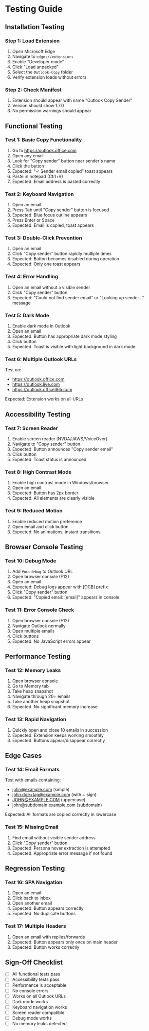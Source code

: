 # Testing Guide

## Installation Testing

### Step 1: Load Extension
1. Open Microsoft Edge
2. Navigate to `edge://extensions`
3. Enable "Developer mode"
4. Click "Load unpacked"
5. Select the `Outlook-Copy` folder
6. Verify extension loads without errors

### Step 2: Check Manifest
1. Extension should appear with name "Outlook Copy Sender"
2. Version should show 1.7.0
3. No permission warnings should appear

## Functional Testing

### Test 1: Basic Copy Functionality
1. Go to https://outlook.office.com
2. Open any email
3. Look for "Copy sender" button near sender's name
4. Click the button
5. Expected: "✓ Sender email copied" toast appears
6. Paste in notepad (Ctrl+V)
7. Expected: Email address is pasted correctly

### Test 2: Keyboard Navigation
1. Open an email
2. Press Tab until "Copy sender" button is focused
3. Expected: Blue focus outline appears
4. Press Enter or Space
5. Expected: Email is copied, toast appears

### Test 3: Double-Click Prevention
1. Open an email
2. Click "Copy sender" button rapidly multiple times
3. Expected: Button becomes disabled during operation
4. Expected: Only one toast appears

### Test 4: Error Handling
1. Open an email without a visible sender
2. Click "Copy sender" button
3. Expected: "Could not find sender email" or "Looking up sender…" message

### Test 5: Dark Mode
1. Enable dark mode in Outlook
2. Open an email
3. Expected: Button has appropriate dark mode styling
4. Click button
5. Expected: Toast is visible with light background in dark mode

### Test 6: Multiple Outlook URLs
Test on:
- https://outlook.office.com
- https://outlook.live.com
- https://outlook.office365.com

Expected: Extension works on all URLs

## Accessibility Testing

### Test 7: Screen Reader
1. Enable screen reader (NVDA/JAWS/VoiceOver)
2. Navigate to "Copy sender" button
3. Expected: Button announces "Copy sender email"
4. Click button
5. Expected: Toast status is announced

### Test 8: High Contrast Mode
1. Enable high contrast mode in Windows/browser
2. Open an email
3. Expected: Button has 2px border
4. Expected: All elements are clearly visible

### Test 9: Reduced Motion
1. Enable reduced motion preference
2. Open email and click button
3. Expected: No animations, instant transitions

## Browser Console Testing

### Test 10: Debug Mode
1. Add `#ocsdebug` to Outlook URL
2. Open browser console (F12)
3. Open an email
4. Expected: Debug logs appear with [OCB] prefix
5. Click "Copy sender" button
6. Expected: "Copied email: [email]" appears in console

### Test 11: Error Console Check
1. Open browser console (F12)
2. Navigate Outlook normally
3. Open multiple emails
4. Click buttons
5. Expected: No JavaScript errors appear

## Performance Testing

### Test 12: Memory Leaks
1. Open browser console
2. Go to Memory tab
3. Take heap snapshot
4. Navigate through 20+ emails
5. Take another heap snapshot
6. Expected: No significant memory increase

### Test 13: Rapid Navigation
1. Quickly open and close 10 emails in succession
2. Expected: Extension keeps working smoothly
3. Expected: Buttons appear/disappear correctly

## Edge Cases

### Test 14: Email Formats
Test with emails containing:
- john@example.com (simple)
- john.doe+tag@example.com (with + sign)
- JOHN@EXAMPLE.COM (uppercase)
- john@subdomain.example.com (subdomain)

Expected: All formats are copied correctly in lowercase

### Test 15: Missing Email
1. Find email without visible sender address
2. Click "Copy sender" button
3. Expected: Persona hover extraction is attempted
4. Expected: Appropriate error message if not found

## Regression Testing

### Test 16: SPA Navigation
1. Open an email
2. Click back to inbox
3. Open another email
4. Expected: Button appears correctly
5. Expected: No duplicate buttons

### Test 17: Multiple Headers
1. Open an email with replies/forwards
2. Expected: Button appears only once on main header
3. Expected: Button works correctly

## Sign-Off Checklist

- [ ] All functional tests pass
- [ ] Accessibility tests pass
- [ ] Performance is acceptable
- [ ] No console errors
- [ ] Works on all Outlook URLs
- [ ] Dark mode works
- [ ] Keyboard navigation works
- [ ] Screen reader compatible
- [ ] Debug mode works
- [ ] No memory leaks detected
